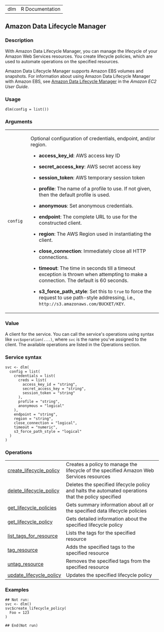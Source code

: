 <table style="width: 100%;">
<tbody>
<tr class="odd">
<td>dlm</td>
<td style="text-align: right;">R Documentation</td>
</tr>
</tbody>
</table>

## Amazon Data Lifecycle Manager

### Description

With Amazon Data Lifecycle Manager, you can manage the lifecycle of your
Amazon Web Services resources. You create lifecycle policies, which are
used to automate operations on the specified resources.

Amazon Data Lifecycle Manager supports Amazon EBS volumes and snapshots.
For information about using Amazon Data Lifecycle Manager with Amazon
EBS, see [Amazon Data Lifecycle
Manager](https://docs.aws.amazon.com/AWSEC2/latest/UserGuide/snapshot-lifecycle.html)
in the *Amazon EC2 User Guide*.

### Usage

    dlm(config = list())

### Arguments

<table>
<colgroup>
<col style="width: 15%" />
<col style="width: 85%" />
</colgroup>
<tbody>
<tr class="odd">
<td><code id="dlm_:_config">config</code></td>
<td><p>Optional configuration of credentials, endpoint, and/or
region.</p>
<ul>
<li><p><strong>access_key_id</strong>: AWS access key ID</p></li>
<li><p><strong>secret_access_key</strong>: AWS secret access
key</p></li>
<li><p><strong>session_token</strong>: AWS temporary session
token</p></li>
<li><p><strong>profile</strong>: The name of a profile to use. If not
given, then the default profile is used.</p></li>
<li><p><strong>anonymous</strong>: Set anonymous credentials.</p></li>
<li><p><strong>endpoint</strong>: The complete URL to use for the
constructed client.</p></li>
<li><p><strong>region</strong>: The AWS Region used in instantiating the
client.</p></li>
<li><p><strong>close_connection</strong>: Immediately close all HTTP
connections.</p></li>
<li><p><strong>timeout</strong>: The time in seconds till a timeout
exception is thrown when attempting to make a connection. The default is
60 seconds.</p></li>
<li><p><strong>s3_force_path_style</strong>: Set this to
<code>true</code> to force the request to use path-style addressing,
i.e., <code
style="white-space: pre;">⁠http://s3.amazonaws.com/BUCKET/KEY⁠</code>.</p></li>
</ul></td>
</tr>
</tbody>
</table>

### Value

A client for the service. You can call the service's operations using
syntax like `svc$operation(...)`, where `svc` is the name you've
assigned to the client. The available operations are listed in the
Operations section.

### Service syntax

    svc <- dlm(
      config = list(
        credentials = list(
          creds = list(
            access_key_id = "string",
            secret_access_key = "string",
            session_token = "string"
          ),
          profile = "string",
          anonymous = "logical"
        ),
        endpoint = "string",
        region = "string",
        close_connection = "logical",
        timeout = "numeric",
        s3_force_path_style = "logical"
      )
    )

### Operations

<table>
<tbody>
<tr class="odd">
<td style="text-align: left;"><a href="../dlm_create_lifecycle_policy/"> create_lifecycle_policy </a></td>
<td style="text-align: left;">Creates a policy to manage the lifecycle
of the specified Amazon Web Services resources</td>
</tr>
<tr class="even">
<td style="text-align: left;"><a href="../dlm_delete_lifecycle_policy/"> delete_lifecycle_policy </a></td>
<td style="text-align: left;">Deletes the specified lifecycle policy and
halts the automated operations that the policy specified</td>
</tr>
<tr class="odd">
<td style="text-align: left;"><a href="../dlm_get_lifecycle_policies/"> get_lifecycle_policies </a></td>
<td style="text-align: left;">Gets summary information about all or the
specified data lifecycle policies</td>
</tr>
<tr class="even">
<td style="text-align: left;"><a href="../dlm_get_lifecycle_policy/"> get_lifecycle_policy </a></td>
<td style="text-align: left;">Gets detailed information about the
specified lifecycle policy</td>
</tr>
<tr class="odd">
<td style="text-align: left;"><a href="../dlm_list_tags_for_resource/"> list_tags_for_resource </a></td>
<td style="text-align: left;">Lists the tags for the specified
resource</td>
</tr>
<tr class="even">
<td style="text-align: left;"><a href="../dlm_tag_resource/"> tag_resource </a></td>
<td style="text-align: left;">Adds the specified tags to the specified
resource</td>
</tr>
<tr class="odd">
<td style="text-align: left;"><a href="../dlm_untag_resource/"> untag_resource </a></td>
<td style="text-align: left;">Removes the specified tags from the
specified resource</td>
</tr>
<tr class="even">
<td style="text-align: left;"><a href="../dlm_update_lifecycle_policy/"> update_lifecycle_policy </a></td>
<td style="text-align: left;">Updates the specified lifecycle
policy</td>
</tr>
</tbody>
</table>

### Examples

    ## Not run: 
    svc <- dlm()
    svc$create_lifecycle_policy(
      Foo = 123
    )

    ## End(Not run)
